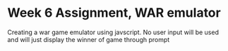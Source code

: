 # Week 6 Assignment, WAR emulator

Creating a war game emulator using javscript. No user input will be used and will just display the winner of game through prompt